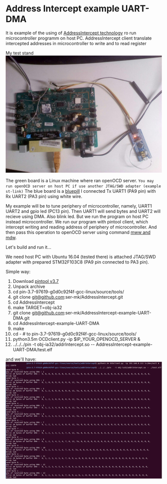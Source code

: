 # Address Intercept example UART-DMA

It is example of the using of [AddressIntercept technology](https://github.com/ser-mk/AddressIntercept "AddressIntercept technology")  ro run microcontroller programm on host  PC.  AddressIntercept client translate intercepted addresses in microcontroller to write and to read register 

 My test stand
 ![alt text](img/stand.jpg "My stand")

 The green board is a Linux machine where ran openOCD server.
 `You may run openOCD server on host PC if use another JTAG/SWD adapter (example st-link)`
 The blue board is a [bluepill](https://www.google.com/search?client=ubuntu&channel=fs&q=bluepill&ie=utf-8&oe=utf-8 "bluepill")
I connected Tx UART1 (PA9 pin) with Rx UART2 (PA3 pin) using white wire.

My example will be to tune periphery of microcontroller, namely, UART1 UART2 and gpio led (PC13 pin). Then UART1 will send bytes and UART2 will recieve using DMA. Also blink led.
But we run the program on host PC instead microcontroller. We run our program with pintool client, which intercept writing and reading  address of periphery of microcontroller. And then pass this operation to openOCD server using command [mww and mdw](http://openocd.org/doc/html/General-Commands.html "mww and mdw").

Let's build and run it...

We need host PC with Ubuntu 16.04 (tested there) is attached JTAG/SWD adapter with prepared STM32F103C8 (PA9 pin connected to PA3 pin).

Simple way:

1. Download [pintool v3.7](https://software.intel.com/en-us/articles/pin-a-dynamic-binary-instrumentation-tool "pintool  v3.7") 
2. Unpack archive
3. cd pin-3.7-97619-g0d0c92f4f-gcc-linux/source/tools/
4. git clone git@github.com:ser-mk/AddressIntercept.git
5. cd AddressIntercept
6. make TARGET=obj-ia32
7. git clone git@github.com:ser-mk/AddressIntercept-example-UART-DMA.git
8. cd AddressIntercept-example-UART-DMA
9. make
10. cd - # to  pin-3.7-97619-g0d0c92f4f-gcc-linux/source/tools/
11. python3.5m OCDclient.py -ip $IP_YOUR_OPENOCD_SERVER &
12. ../../../pin -t obj-ia32/addrIntercept.so -- AddressIntercept-example-UART-DMA/test.elf

and we'll have:
![alt text](img/uart.png "Show out")